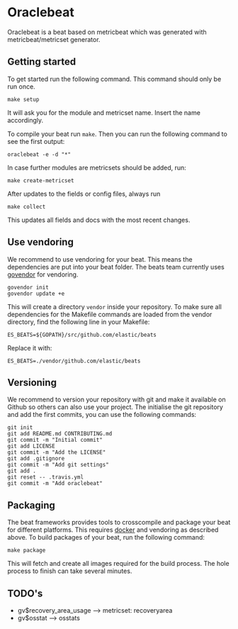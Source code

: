 # Oraclebeat

Oraclebeat is a beat based on metricbeat which was generated with metricbeat/metricset generator.


## Getting started

To get started run the following command. This command should only be run once.

```
make setup
```

It will ask you for the module and metricset name. Insert the name accordingly.

To compile your beat run `make`. Then you can run the following command to see the first output:

```
oraclebeat -e -d "*"
```

In case further modules are metricsets should be added, run:

```
make create-metricset
```

After updates to the fields or config files, always run

```
make collect
```

This updates all fields and docs with the most recent changes.

## Use vendoring

We recommend to use vendoring for your beat. This means the dependencies are put into your beat folder. The beats team currently uses [govendor](https://github.com/kardianos/govendor) for vendoring.

```
govendor init
govendor update +e
```

This will create a directory `vendor` inside your repository. To make sure all dependencies for the Makefile commands are loaded from the vendor directory, find the following line in your Makefile:

```
ES_BEATS=${GOPATH}/src/github.com/elastic/beats
```

Replace it with:
```
ES_BEATS=./vendor/github.com/elastic/beats
```


## Versioning

We recommend to version your repository with git and make it available on Github so others can also use your project. The initialise the git repository and add the first commits, you can use the following commands:

```
git init
git add README.md CONTRIBUTING.md
git commit -m "Initial commit"
git add LICENSE
git commit -m "Add the LICENSE"
git add .gitignore
git commit -m "Add git settings"
git add .
git reset -- .travis.yml
git commit -m "Add oraclebeat"
```

## Packaging

The beat frameworks provides tools to crosscompile and package your beat for different platforms. This requires [docker](https://www.docker.com/) and vendoring as described above. To build packages of your beat, run the following command:

```
make package
```

This will fetch and create all images required for the build process. The hole process to finish can take several minutes.

## TODO's

* gv$recovery_area_usage --> metricset: recoveryarea
* gv$osstat --> osstats

